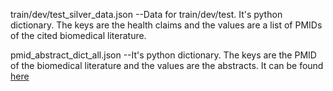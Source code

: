 train/dev/test_silver_data.json
--Data for train/dev/test. It's python dictionary. The keys are the health claims and the values are a list of PMIDs of the cited biomedical 
literature.

pmid_abstract_dict_all.json
--It's python dictionary. The keys are the PMID of the biomedical literature and the values are the abstracts. It can be found [here](https://drive.google.com/file/d/1UzDG6t7wMMbAy-yoc6kG-ueR4csrbtzW/view?usp=sharing)


